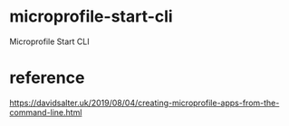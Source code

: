 # microprofile-start-cli
Microprofile Start CLI

# reference
https://davidsalter.uk/2019/08/04/creating-microprofile-apps-from-the-command-line.html
